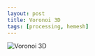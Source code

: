 ```yaml
---
layout: post
title: Voronoi 3D
tags: [processing, hemesh]
---
```

![Voronoi 3D](./voronoi/voronoi.jpg)
